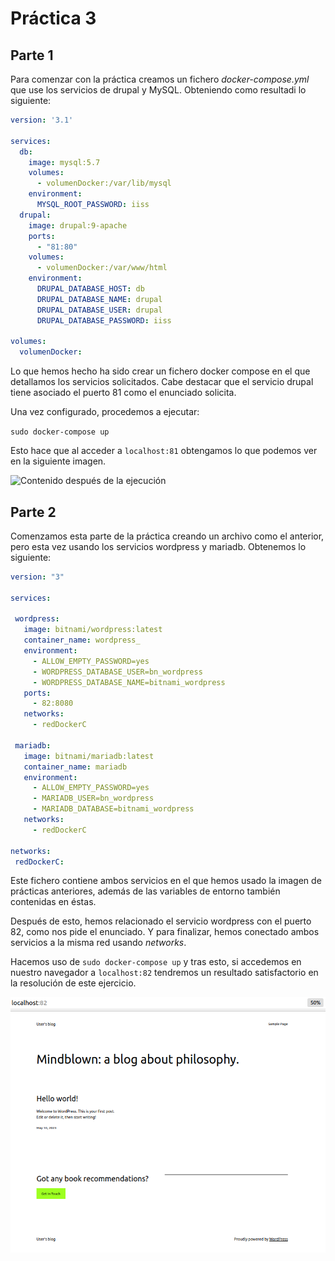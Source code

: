 # Práctica 3
## Parte 1
Para comenzar con la práctica creamos un fichero _docker-compose.yml_ que use los servicios de drupal y MySQL. Obteniendo como resultadi lo siguiente:

```yml
version: '3.1'

services:
  db:
    image: mysql:5.7
    volumes:
      - volumenDocker:/var/lib/mysql
    environment:
      MYSQL_ROOT_PASSWORD: iiss
  drupal:
    image: drupal:9-apache
    ports:
      - "81:80"
    volumes:
      - volumenDocker:/var/www/html
    environment:
      DRUPAL_DATABASE_HOST: db
      DRUPAL_DATABASE_NAME: drupal
      DRUPAL_DATABASE_USER: drupal
      DRUPAL_DATABASE_PASSWORD: iiss

volumes:
  volumenDocker:
```


Lo que hemos hecho ha sido crear un fichero docker compose en el que detallamos los servicios solicitados. Cabe destacar que el servicio drupal tiene asociado el puerto 81 como el enunciado solicita. 


Una vez configurado, procedemos a ejecutar:


`sudo docker-compose up`


Esto hace que al acceder a `localhost:81` obtengamos lo que podemos ver en la siguiente imagen.


![Contenido después de la ejecución](p3-p1_2.png "Resultado de la ejecución.")


## Parte 2
Comenzamos esta parte de la práctica creando un archivo como el anterior, pero esta vez usando los servicios wordpress y mariadb. Obtenemos lo siguiente:



```yml
version: "3"

services:

 wordpress:
   image: bitnami/wordpress:latest
   container_name: wordpress_
   environment:
     - ALLOW_EMPTY_PASSWORD=yes
     - WORDPRESS_DATABASE_USER=bn_wordpress
     - WORDPRESS_DATABASE_NAME=bitnami_wordpress
   ports:
     - 82:8080
   networks:
     - redDockerC
 
 mariadb:
   image: bitnami/mariadb:latest
   container_name: mariadb
   environment:
     - ALLOW_EMPTY_PASSWORD=yes
     - MARIADB_USER=bn_wordpress
     - MARIADB_DATABASE=bitnami_wordpress
   networks:
     - redDockerC

networks:
 redDockerC:
```



Este fichero contiene ambos servicios en el que hemos usado la imagen de prácticas anteriores, además de las variables de entorno también contenidas en éstas.

Después de esto, hemos relacionado el servicio wordpress con el puerto 82, como nos pide el enunciado. Y para finalizar, hemos conectado ambos servicios a la misma red usando _networks_.



Hacemos uso de `sudo docker-compose up` y tras esto, si accedemos en nuestro navegador a `localhost:82` tendremos un resultado satisfactorio en la resolución de este ejercicio.

![Ejecución parte 2](p3-p2.png "Ejecución de la parte 2")

